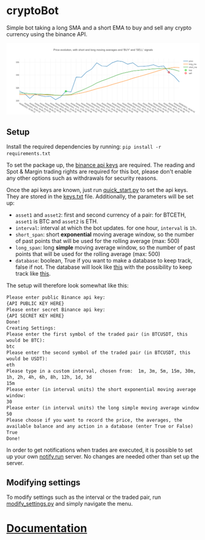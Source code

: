 # cryptoBot

Simple bot taking a long SMA and a short EMA to buy and sell any crypto currency using the binance API. 


![demo chart](./images/priceChart1.png)

## Setup

Install the required dependencies by running:
```pip install -r requirements.txt```

To set the package up, the [binance api keys](https://www.binance.com/en/support/faq/360002502072) are required. The reading and Spot & Margin trading rights are required for this bot, please don't enable any other options such as withdrawals for security reasons.

Once the api keys are known, just run [quick_start.py](./quick_start.py) to set the api keys. They are stored in the [keys.txt](./keys.txt) file. Additionally, the parameters will be set up:
- `asset1` and `asset2`: first and second currency of a pair: for BTCETH, `asset1` is BTC and `asset2` is ETH.
- `interval`: interval at which the bot updates. for one hour, `interval` is `1h`.
- `short_span`: short **exponential** moving average window, so the number of past points that will be used for the rolling average (max: 500)
- `long_span`: long **simple** moving average window, so the number of past points that will be used for the rolling average (max: 500)
- `database`: boolean, True if you want to make a database to keep track, false if not. The database will look like [this](http://sulpizio.net/tradeHistory) with the possibility to keep track like [this](http://sulpizio.net/price_plot).

The setup will therefore look somewhat like this:

```API keys not set up,
Please enter public Binance api key:
{API PUBLIC KEY HERE}
Please enter secret Binance api key:
{API SECRET KEY HERE}
Done!
Creating Settings:
Please enter the first symbol of the traded pair (in BTCUSDT, this would be BTC):
btc
Please enter the second symbol of the traded pair (in BTCUSDT, this would be USDT):
eth
Please type in a custom interval, chosen from:  1m, 3m, 5m, 15m, 30m, 1h, 2h, 4h, 6h, 8h, 12h, 1d, 3d
15m
Please enter (in interval units) the short exponential moving average window:
30
Please enter (in interval units) the long simple moving average window
50
Please choose if you want to record the price, the averages, the available balance and any action in a database (enter True or False)
True
Done!
```

In order to get notifications when trades are executed, it is possible to set up your own [notify.run](https://notify.run/) server. No changes are needed other than set up the server. 

## Modifying settings


To modify settings such as the interval or the traded pair, run [modify_settings.py](./modify_settings.py) and simply navigate the menu.

# [Documentation](https://gsulpizio.github.io/cryptoBot)
